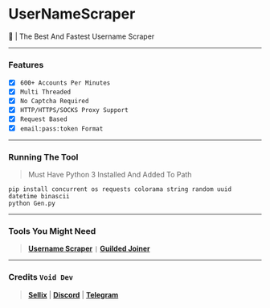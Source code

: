 # UserNameScraper
🤖 | The Best And Fastest Username Scraper

---------------------------------------

### Features

* [x] `600+ Accounts Per Minutes`
* [x] `Multi Threaded`
* [x] `No Captcha Required`
* [x] `HTTP/HTTPS/SOCKS Proxy Support`
* [x] `Request Based`
* [x] `email:pass:token Format`

--------------------------------------- 

### Running The Tool 

> Must Have Python 3 Installed And Added To Path

```shell script
pip install concurrent os requests colorama string random uuid datetime binascii
python Gen.py
```

--------------------------------------- 

### Tools You Might Need

>  **[Username Scraper](https://github.com/Tokens404/UserNameScraper)** `|` **[Guilded Joiner](https://github.com/Tokens404/Guilded-Joiner)**

--------------------------------------- 

### Credits `Void Dev`

>  **[Sellix](https://voidtools.sellix.io)** | **[Discord](https://discord.gg/voidtools)** | **[Telegram](https://t.me/voiddev1337)**
